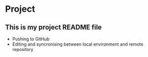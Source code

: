 # Project

## This is my project README file

 - Pushing to GitHub
 - Editing and syncronising between local environment and remote repository
